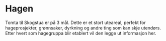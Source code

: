 # Hagen
Tomta til Skogstua er på 3 mål. Dette er et stort uteareal, perfekt for hageprosjekter, grønnsaker, dyrkning og andre ting som kan skje utendørs. Etter hvert som hagegruppa blir etablert vil den legge ut informasjon her.
